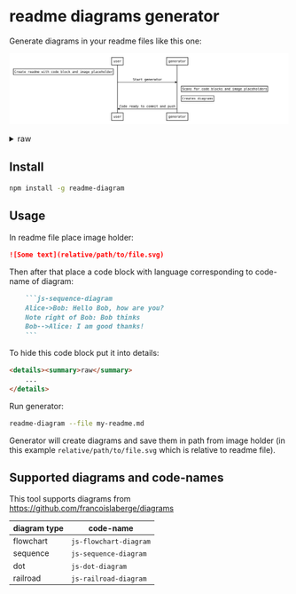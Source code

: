 # readme diagrams generator

Generate diagrams in your readme files like this one:

![diagram](/diagrams/jwt-sequence-diagram.svg)
<details><summary>raw</summary>

```js-sequence-diagram
Note left of user: Create readme with code block and image placeholder
user->generator: Start generator 
Note right of generator: Scans for code blocks and image placeholders
Note right of generator: Creates diagrams
generator->user: Code ready to commit and push

```
</details>

## Install

```bash
npm install -g readme-diagram
```

## Usage
In readme file place image holder:
```md
![Some text](relative/path/to/file.svg)
```

Then after that place a code block with language corresponding to code-name of diagram:

```md
    ```js-sequence-diagram
    Alice->Bob: Hello Bob, how are you?
    Note right of Bob: Bob thinks
    Bob-->Alice: I am good thanks!
    ```
```

To hide this code block put it into details:

```html
<details><summary>raw</summary>
    ...
</details>
```

Run generator:

```bash
readme-diagram --file my-readme.md
```

Generator will create diagrams and save them in path from image holder (in this example `relative/path/to/file.svg` which is relative to readme file).

## Supported diagrams and code-names
This tool supports diagrams from https://github.com/francoislaberge/diagrams


| diagram type | code-name |
|---|---|
|flowchart| `js-flowchart-diagram` |
|sequence| `js-sequence-diagram` |
|dot| `js-dot-diagram` |
|railroad| `js-railroad-diagram` |